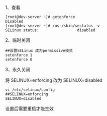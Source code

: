 1、查看

```
[root@dev-server ~]# getenforce
Disabled
[root@dev-server ~]# /usr/sbin/sestatus -v
SELinux status:                 disabled
```

2、临时关闭

```
##设置SELinux 成为permissive模式
setenforce 1 
setenforce 0
```

3、永久关闭

将 SELINUX=enforcing 改为 SELINUX=disabled

```
vi /etc/selinux/config
##SELINUX=enforcing
SELINUX=disabled
```

设置后需要重启才能生效